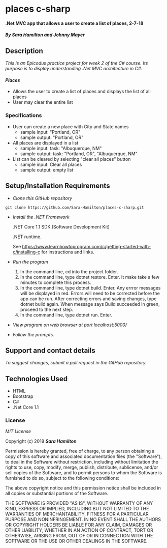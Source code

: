 # places c-sharp

#### .Net MVC app that allows a user to create a list of places, 2-7-18

#### _By Sara Hamilton and Johnny Mayer_

## Description

_This is an Epicodus practice project for week 2 of the C# course. Its purpose is to display understanding .Net MVC architecture in C#._

#### _Places_
* Allows the user to create a list of places and displays the list of all places
* User may clear the entire list

### Specifications

* User can create a new place with City and State names
  * sample input: "Portland, OR"
  * sample output: "Portland, OR"
* All places are displayed in a list
  * sample input: task: "Albuquerque, NM"
  * sample output: task: "Portland, OR", "Albuquerque, NM"
* List can be cleared by selecting "clear all places" button
  * sample input: Clear all places
  * sample output: empty list

## Setup/Installation Requirements

* _Clone this GitHub repository_

```
git clone https://github.com/Sara-Hamilton/places-c-sharp.git
```

* _Install the .NET Framework_

  .NET Core 1.1 SDK (Software Development Kit)

  .NET runtime.

  See https://www.learnhowtoprogram.com/c/getting-started-with-c/installing-c for instructions and links.

* _Run the program_
  1. In the command line, cd into the project folder.
  2. In the command line, type dotnet restore. Enter.  It make take a few minutes to complete this process.
  3. In the command line, type dotnet build. Enter. Any errror messages will be displayed in red.  Errors will need to be corrected before the app can be run. After correcting errors and saving changes, type dotnet build again.  When message says Build succeeded in green, proceed to the next step.
  4. In the command line, type dotnet run. Enter.

* _View program on web browser at port localhost:5000/_

* _Follow the prompts._

## Support and contact details

_To suggest changes, submit a pull request in the GitHub repository._

## Technologies Used

* HTML
* Bootstrap
* C#
* .Net Core 1.1

### License

*MIT License*

Copyright (c) 2018 **_Sara Hamilton_**

Permission is hereby granted, free of charge, to any person obtaining a copy
of this software and associated documentation files (the "Software"), to deal
in the Software without restriction, including without limitation the rights
to use, copy, modify, merge, publish, distribute, sublicense, and/or sell
copies of the Software, and to permit persons to whom the Software is
furnished to do so, subject to the following conditions:

The above copyright notice and this permission notice shall be included in all
copies or substantial portions of the Software.

THE SOFTWARE IS PROVIDED "AS IS", WITHOUT WARRANTY OF ANY KIND, EXPRESS OR
IMPLIED, INCLUDING BUT NOT LIMITED TO THE WARRANTIES OF MERCHANTABILITY,
FITNESS FOR A PARTICULAR PURPOSE AND NONINFRINGEMENT. IN NO EVENT SHALL THE
AUTHORS OR COPYRIGHT HOLDERS BE LIABLE FOR ANY CLAIM, DAMAGES OR OTHER
LIABILITY, WHETHER IN AN ACTION OF CONTRACT, TORT OR OTHERWISE, ARISING FROM,
OUT OF OR IN CONNECTION WITH THE SOFTWARE OR THE USE OR OTHER DEALINGS IN THE
SOFTWARE.
